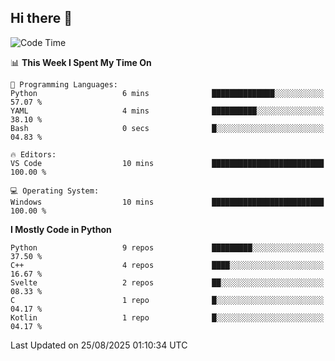 ## Hi there 👋

<!--START_SECTION:waka-->
![Code Time](http://img.shields.io/badge/Code%20Time-199%20hrs%2015%20mins-blue)

📊 **This Week I Spent My Time On** 

```text
💬 Programming Languages: 
Python                   6 mins              ██████████████░░░░░░░░░░░   57.07 % 
YAML                     4 mins              ██████████░░░░░░░░░░░░░░░   38.10 % 
Bash                     0 secs              █░░░░░░░░░░░░░░░░░░░░░░░░   04.83 % 

🔥 Editors: 
VS Code                  10 mins             █████████████████████████   100.00 % 

💻 Operating System: 
Windows                  10 mins             █████████████████████████   100.00 % 
```

**I Mostly Code in Python** 

```text
Python                   9 repos             █████████░░░░░░░░░░░░░░░░   37.50 % 
C++                      4 repos             ████░░░░░░░░░░░░░░░░░░░░░   16.67 % 
Svelte                   2 repos             ██░░░░░░░░░░░░░░░░░░░░░░░   08.33 % 
C                        1 repo              █░░░░░░░░░░░░░░░░░░░░░░░░   04.17 % 
Kotlin                   1 repo              █░░░░░░░░░░░░░░░░░░░░░░░░   04.17 % 
```




 Last Updated on 25/08/2025 01:10:34 UTC
<!--END_SECTION:waka-->
